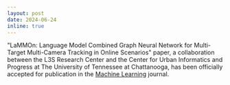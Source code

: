 ```yaml
---
layout: post
date: 2024-06-24
inline: true
---
```


"LaMMOn: Language Model Combined Graph Neural Network for Multi-Target Multi-Camera Tracking in Online Scenarios" paper, a collaboration between the L3S Research Center and the Center for Urban Informatics and Progress at The University of Tennessee at Chattanooga, has been officially accepted for publication in the [Machine Learning](https://link.springer.com/journal/10994) journal.